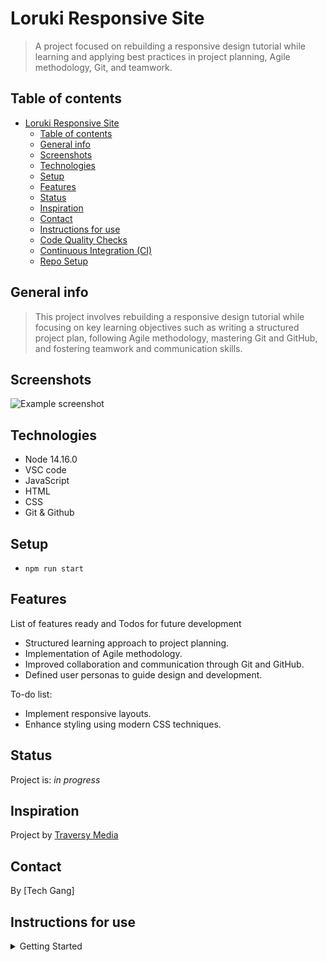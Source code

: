 # Loruki Responsive Site

> A project focused on rebuilding a responsive design tutorial while learning
> and applying best practices in project planning, Agile methodology, Git, and
> teamwork.

## Table of contents

- [Loruki Responsive Site](#loruki-responsive-site)
  - [Table of contents](#table-of-contents)
  - [General info](#general-info)
  - [Screenshots](#screenshots)
  - [Technologies](#technologies)
  - [Setup](#setup)
  - [Features](#features)
  - [Status](#status)
  - [Inspiration](#inspiration)
  - [Contact](#contact)
  - [Instructions for use](#instructions-for-use)
  - [Code Quality Checks](#code-quality-checks)
  - [Continuous Integration (CI)](#continuous-integration-ci)
  - [Repo Setup](#repo-setup)

## General info

> This project involves rebuilding a responsive design tutorial while focusing
> on key learning objectives such as writing a structured project plan,
> following Agile methodology, mastering Git and GitHub, and fostering teamwork
> and communication skills.

## Screenshots

![Example screenshot](./planning/screenshot.png)

## Technologies

- Node 14.16.0
- VSC code
- JavaScript
- HTML
- CSS
- Git & Github

## Setup

- `npm run start`

## Features

List of features ready and Todos for future development

- Structured learning approach to project planning.
- Implementation of Agile methodology.
- Improved collaboration and communication through Git and GitHub.
- Defined user personas to guide design and development.

To-do list:

- Implement responsive layouts.
- Enhance styling using modern CSS techniques.

## Status

Project is: _in progress_

## Inspiration

Project by [Traversy Media](https://youtu.be/p0bGHP-PXD4?si=mNvohGaHSmjXl2jM)

## Contact

By [Tech Gang]

## Instructions for use

<details>
  <summary>Getting Started</summary>

<!-- a guide to using this repository -->

1. `git clone https://github.com/Zakey-Pilot/responsive-site.git`
2. `cd responsive-site`
3. `npm install`

## Code Quality Checks

- `npm run format`: Makes sure all the code in this repository is well-formatted
  (looks good).
- `npm run lint:ls`: Checks to make sure all folder and file names match the
  repository conventions.
- `npm run lint:md`: Will lint all of the Markdown files in this repository.
- `npm run lint:css`: Will lint all of the CSS files in this repository.
- `npm run validate:html`: Validates all HTML files in your project.
- `npm run spell-check`: Goes through all the files in this repository looking
  for words it doesn't recognize. Just because it says something is a mistake
  doesn't mean it is! It doesn't know every word in the world. You can add new
  correct words to the [./.cspell.json](./.cspell.json) file so they won't cause
  an error.
- `npm run accessibility -- ./path/to/file.html`: Runs an accessibility analysis
  on all HTML files in the given path and writes the report to
  `/accessibility_report`

## Continuous Integration (CI)

When you open a PR to `main`/`master` in your repository, GitHub will
automatically do a linting check on the code in this repository, you can see
this in the[./.github/workflows/lint.yml](./.github/workflows/lint.yml) file.

If the linting fails, you will not be able to merge the PR. You can double check
that your code will pass before pushing by running the code quality scripts
locally.

## Repo Setup

- Give each member **_write_** access to the repo (if it's a group project)
- Turn on GitHub Pages and put a link to your website in the repo's description
- Go to _General_ Section > check **Discussions**
- In the _Branches_ section of your repo's settings make sure the
  `master`/`main` branch must:
  - "_Require a pull request before merging_"
  - "_Require approvals_"
  - "_Dismiss stale pull request approvals when new commits are pushed_"
  - "_Require status checks to pass before merging_"
  - "_Require branches to be up to date before merging_"
  - "_Do not allow bypassing the above settings_"

</details>
